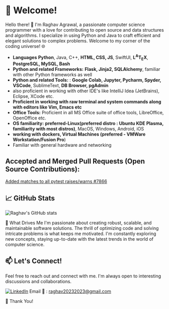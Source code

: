 # 👋 Welcome!

Hello there! 👋 I'm Raghav Agrawal, a passionate computer science programmer with a love for contributing to open source and data structures and algorithms. I specialize in using Python and Java to craft efficient and elegant solutions to complex problems. Welcome to my corner of the coding universe! 🌐
    
- **Languages** **Python**, Java, C++, **HTML, CSS, JS**, SwiftUI, **L<sup>A</sup>T<sub>E</sub>X**, **PostgreSQL, MySQL, Bash**
- **Python and related Frameworks:** **Flask, Jinja2, SQLAlchemy**, familiar with other Python frameworks as well
- **Python and related Tools:** : **Google Colab, Jupyter, Pycharm, Spyder, VSCode**, SublimeText, **DB Browser, pgAdmin**
- also proficient in working with other IDE's like IntelliJ Idea (JetBrains), Eclipse, XCode etc.
- **Proficient in working with raw terminal and system commands along with editors like Vim, Emacs etc**
- **Office Tools:** Proficient in all MS Office suite of office tools, LibreOffice, OpenOffice etc.
- **OS familiarity:** **preferred-Linux(preferred distro : Ubuntu KDE Plasma, familiarity with most distros)**, MacOS, Windows, Android, iOS
- **working with dockers, Virtual Machines (preferred - VMWare Workstation/Fusion Pro**)
- Familiar with general hardware and networking 

## Accepted and Merged Pull Requests (Open Source Contributions):
[Added matches to all pytest raises/warns #7866](https://github.com/sunpy/sunpy/pull/7866)

## 📈 GitHub Stats
![Raghav's GitHub stats](https://github-readme-stats.vercel.app/api?username=raghav20232023&show_icons=true&theme=transparent&show=prs_merged,prs_merged_percentage&hide_rank=true&hide=total_issues)

🌱 What Drives Me
I'm passionate about creating robust, scalable, and maintainable software solutions. The thrill of optimizing code and solving intricate problems is what keeps me motivated. I'm constantly exploring new concepts, staying up-to-date with the latest trends in the world of computer science.

## 📫 Let's Connect!
Feel free to reach out and connect with me. I'm always open to interesting discussions and collaborations.

[![LinkedIn](https://img.shields.io/badge/LinkedIn-Raghav_Agrawal-blue)](https://www.linkedin.com/in/raghav20232023/)
Email 📧 : raghav20232023@gmail.com

🌟 Thank You!

